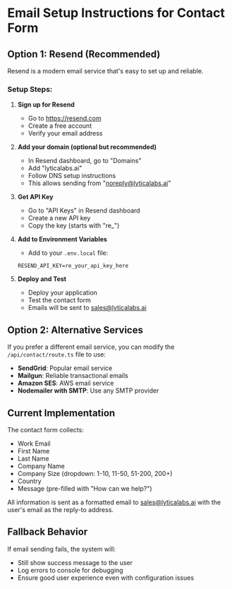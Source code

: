 # Email Setup Instructions for Contact Form

## Option 1: Resend (Recommended)

Resend is a modern email service that's easy to set up and reliable.

### Setup Steps:

1. **Sign up for Resend**
   - Go to https://resend.com
   - Create a free account
   - Verify your email address

2. **Add your domain (optional but recommended)**
   - In Resend dashboard, go to "Domains"
   - Add "lyticalabs.ai" 
   - Follow DNS setup instructions
   - This allows sending from "noreply@lyticalabs.ai"

3. **Get API Key**
   - Go to "API Keys" in Resend dashboard
   - Create a new API key
   - Copy the key (starts with "re_")

4. **Add to Environment Variables**
   - Add to your `.env.local` file:
   ```
   RESEND_API_KEY=re_your_api_key_here
   ```

5. **Deploy and Test**
   - Deploy your application
   - Test the contact form
   - Emails will be sent to sales@lyticalabs.ai

## Option 2: Alternative Services

If you prefer a different email service, you can modify the `/api/contact/route.ts` file to use:

- **SendGrid**: Popular email service
- **Mailgun**: Reliable transactional emails
- **Amazon SES**: AWS email service
- **Nodemailer with SMTP**: Use any SMTP provider

## Current Implementation

The contact form collects:
- Work Email
- First Name
- Last Name  
- Company Name
- Company Size (dropdown: 1-10, 11-50, 51-200, 200+)
- Country
- Message (pre-filled with "How can we help?")

All information is sent as a formatted email to sales@lyticalabs.ai with the user's email as the reply-to address.

## Fallback Behavior

If email sending fails, the system will:
- Still show success message to the user
- Log errors to console for debugging
- Ensure good user experience even with configuration issues